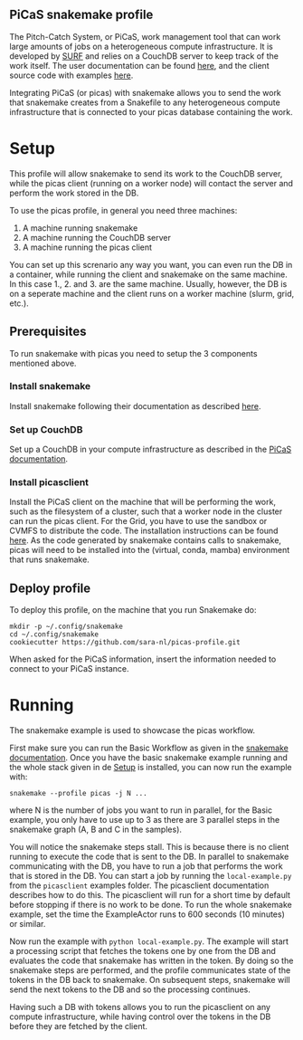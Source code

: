 PiCaS snakemake profile
-----------------------

The Pitch-Catch System, or PiCaS, work management tool that can work large amounts of jobs on a heterogeneous compute infrastructure. It  is developed by [SURF](http://www.surf.nl) and relies on a CouchDB server to keep track of the work itself. The user documentation can be found [here](https://doc.grid.surfsara.nl/en/latest/Pages/Practices/picas/picas_overview.html), and the client source code with examples [here](https://github.com/sara-nl/picasclient/).

Integrating PiCaS (or picas) with snakemake allows you to send the work that snakemake creates from a Snakefile to any heterogeneous compute infrastructure that is connected to your picas database containing the work.

Setup
=====

This profile will allow snakemake to send its work to the CouchDB server, while the picas client (running on a worker node) will contact the server and perform the work stored in the DB.

To use the picas profile, in general you need three machines:

1. A machine running snakemake
2. A machine running the CouchDB server
3. A machine running the picas client

You can set up this screnario any way you want, you can even run the DB in a container, while running the client and snakemake on the same machine. In this case 1., 2. and 3. are the same machine. Usually, however, the DB is on a seperate machine and the client runs on a worker machine (slurm, grid, etc.).

## Prerequisites

To run snakemake with picas you need to setup the 3 components mentioned above.

### Install snakemake
Install snakemake following their documentation as described [here](https://snakemake.readthedocs.io/en/stable/getting_started/installation.html).

### Set up CouchDB
Set up a CouchDB in your compute infrastructure as described in the [PiCaS documentation](https://doc.grid.surfsara.nl/en/latest/Pages/Practices/picas/picas_overview.html#picas-server-1).

### Install picasclient
Install the PiCaS client on the machine that will be performing the work, such as the filesystem of a cluster, such that a worker node in the cluster can run the picas client. For the Grid, you have to use the sandbox or CVMFS to distribute the code. The installation instructions can be found [here](https://github.com/sara-nl/picasclient/).
As the code generated by snakemake contains calls to snakemake, picas will need to be installed into the (virtual, conda, mamba) environment that runs snakemake.


## Deploy profile

To deploy this profile, on the machine that you run Snakemake do:

```
mkdir -p ~/.config/snakemake
cd ~/.config/snakemake
cookiecutter https://github.com/sara-nl/picas-profile.git
```

When asked for the PiCaS information, insert the information needed to connect to your PiCaS instance.

Running
=======

The snakemake example is used to showcase the picas workflow.

First make sure you can run the Basic Workflow as given in the [snakemake documentation](https://snakemake.readthedocs.io/en/stable/tutorial/basics.html).
Once you have the basic snakemake example running and the whole stack given in de [Setup](#Setup) is installed, you can now run the example with:

```
snakemake --profile picas -j N ...
```

where N is the number of jobs you want to run in parallel, for the Basic example, you only have to use up to 3 as there are 3 parallel steps in the snakemake graph (A, B and C in the samples).

You will notice the snakemake steps stall. This is because there is no client running to execute the code that is sent to the DB. 
In parallel to snakemake communicating with the DB, you have to run a job that performs the work that is stored in the DB. 
You can start a job by running the `local-example.py` from the `picasclient` examples folder. The picasclient documentation describes how to do this. 
The picasclient will run for a short time by default before stopping if there is no work to be done. To run the whole snakemake example, set the time the ExampleActor runs to 600 seconds (10 minutes) or similar. 

Now run the example with `python local-example.py`. The example will start a processing script that fetches the tokens one by one from the DB and evaluates the code that snakemake has written in the token. By doing so the snakemake steps are performed, and the profile communicates state of the tokens in the DB back to snakemake. On subsequent steps, snakemake will send the next tokens to the DB and so the processing continues.

Having such a DB with tokens allows you to run the picasclient on any compute infrastructure, while having control over the tokens in the DB before they are fetched by the client.

